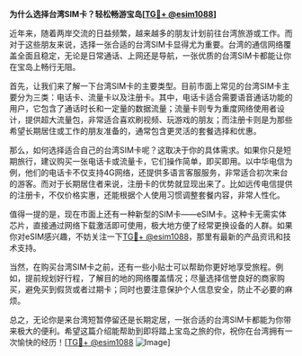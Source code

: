 **为什么选择台湾SIM卡？轻松畅游宝岛[[TG💪+ @esim1088](https://t.me/s/esim1088)]**

近年来，随着两岸交流的日益频繁，越来越多的朋友计划前往台湾旅游或工作。而对于这些朋友来说，选择一张合适的台湾SIM卡显得尤为重要。台湾的通信网络覆盖全面且稳定，无论是日常通话、上网还是导航，一张优质的台湾SIM卡都能让你在宝岛上畅行无阻。

首先，让我们来了解一下台湾SIM卡的主要类型。目前市面上常见的台湾SIM卡主要分为三类：电话卡、流量卡以及注册卡。其中，电话卡适合需要语音通话功能的用户，它包含了通话时长和一定量的数据流量；流量卡则专为重度网络使用者设计，提供超大流量包，非常适合喜欢刷视频、玩游戏的朋友；而注册卡则是为那些希望长期居住或工作的朋友准备的，通常包含更灵活的套餐选择和优惠。

那么，如何选择适合自己的台湾SIM卡呢？这取决于你的具体需求。如果你只是短期旅行，建议购买一张电话卡或流量卡，它们操作简单，即买即用。以中华电信为例，他们的电话卡不仅支持4G网络，还提供多语言客服服务，非常适合初次来台的游客。而对于长期居住者来说，注册卡的优势就显现出来了。比如远传电信提供的注册卡，不仅价格实惠，还能根据个人使用习惯调整套餐内容，非常人性化。

值得一提的是，现在市面上还有一种新型的SIM卡——eSIM卡。这种卡无需实体芯片，直接通过网络下载激活即可使用，极大地方便了经常更换设备的人群。如果你对eSIM感兴趣，不妨关注一下[TG💪+ @esim1088](https://t.me/s/esim1088)，那里有最新的产品资讯和技术支持。

当然，在购买台湾SIM卡之前，还有一些小贴士可以帮助你更好地享受旅程。例如，提前规划好行程，了解目的地的网络覆盖情况；尽量选择信誉良好的商家购买，避免买到假货或者过期卡；同时也要注意保护个人信息安全，防止不必要的麻烦。

总之，无论你是来台湾短暂停留还是长期定居，一张合适的台湾SIM卡都能为你带来极大的便利。希望这篇介绍能帮助到即将踏上宝岛之旅的你，祝你在台湾拥有一次愉快的经历！[[TG💪+ @esim1088](https://t.me/s/esim1088) ![Image](https://i.postimg.cc/4NQfJmqS/Snipaste-2025-05-13-00-14-12.png)]